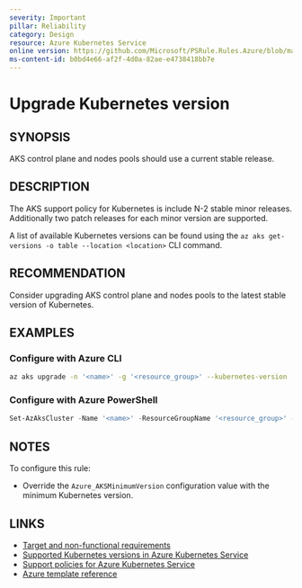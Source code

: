```yaml
---
severity: Important
pillar: Reliability
category: Design
resource: Azure Kubernetes Service
online version: https://github.com/Microsoft/PSRule.Rules.Azure/blob/main/docs/en/rules/Azure.AKS.Version.md
ms-content-id: b0bd4e66-af2f-4d0a-82ae-e4738418bb7e
---
```


# Upgrade Kubernetes version

## SYNOPSIS

AKS control plane and nodes pools should use a current stable release.

## DESCRIPTION

The AKS support policy for Kubernetes is include N-2 stable minor releases.
Additionally two patch releases for each minor version are supported.

A list of available Kubernetes versions can be found using the `az aks get-versions -o table --location <location>` CLI command.

## RECOMMENDATION

Consider upgrading AKS control plane and nodes pools to the latest stable version of Kubernetes.

## EXAMPLES

### Configure with Azure CLI

```bash
az aks upgrade -n '<name>' -g '<resource_group>' --kubernetes-version '<version>'
```

### Configure with Azure PowerShell

```powershell
Set-AzAksCluster -Name '<name>' -ResourceGroupName '<resource_group>' -KubernetesVersion '<version>'
```

## NOTES

To configure this rule:

- Override the `Azure_AKSMinimumVersion` configuration value with the minimum Kubernetes version.

## LINKS

- [Target and non-functional requirements](https://docs.microsoft.com/azure/architecture/framework/resiliency/design-requirements#meet-application-platform-requirements)
- [Supported Kubernetes versions in Azure Kubernetes Service](https://docs.microsoft.com/azure/aks/supported-kubernetes-versions)
- [Support policies for Azure Kubernetes Service](https://docs.microsoft.com/azure/aks/support-policies)
- [Azure template reference](https://docs.microsoft.com/azure/templates/microsoft.containerservice/managedclusters)
